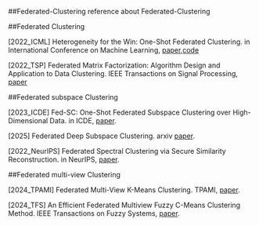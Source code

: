 ##Federated-Clustering
reference about Federated-Clustering

##Federated Clustering

[2022_ICML] Heterogeneity for the Win: One-Shot Federated Clustering. in International Conference on Machine Learning, [paper](https://proceedings.mlr.press/v139/dennis21a.html),[code](https://github.com/metastableB/kfed/)

[2022_TSP] Federated Matrix Factorization: Algorithm Design and Application to Data Clustering. IEEE Transactions on Signal Processing, [paper](https://ieeexplore.ieee.org/document/9713943)

##Federated subspace Clustering

[2023_ICDE] Fed-SC: One-Shot Federated Subspace Clustering over High-Dimensional Data. in ICDE, [paper](https://ieeexplore.ieee.org/document/10184550).

[2025] Federated Deep Subspace Clustering. arxiv [paper](https://arxiv.org/abs/2501.00230).

[2022_NeurIPS] Federated Spectral Clustering via Secure Similarity Reconstruction. in NeurIPS, [paper](https://proceedings.neurips.cc/paper_files/paper/2023/hash/b6cd2650926d332c86a84c48529cc421-Abstract-Conference.html).

##Federated multi-view Clustering

[2024_TPAMI] Federated Multi-View K-Means Clustering. TPAMI, [paper](https://ieeexplore.ieee.org/document/10810504).

[2024_TFS] An Efficient Federated Multiview Fuzzy C-Means Clustering Method. IEEE Transactions on Fuzzy Systems, [paper](https://ieeexplore.ieee.org/abstract/document/10330655).

